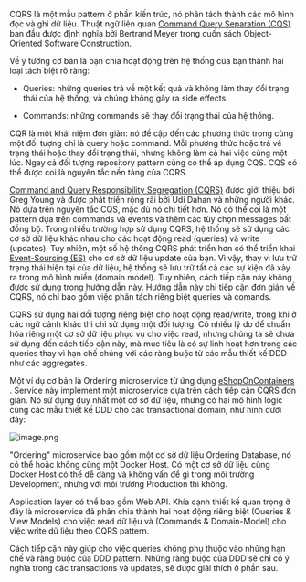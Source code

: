CQRS là một mẫu pattern ở phần kiến trúc, nó phân tách thành các mô hình đọc và ghi dữ liệu. Thuật ngữ liên quan [Command Query Separation (CQS)](https://martinfowler.com/bliki/CommandQuerySeparation.html) ban đầu được định nghĩa bởi Bertrand Meyer trong cuốn sách Object-Oriented Software Construction.

Về ý tưởng cơ bản là bạn chia hoạt động trên hệ thống của bạn thành hai loại tách biệt rõ ràng:

+ Queries: những queries trả về một kết quả và không làm thay đổi trạng thái của hệ thống, và chúng không gây ra side effects.

+ Commands: những commands sẽ thay đổi trạng thái của hệ thống.

CQR là một khái niệm đơn giản: nó đề cập đến các phương thức trong cùng một đối tượng chỉ là query hoặc command. Mỗi phương thức hoặc trả về trạng thái hoặc thay đổi trạng thái, nhưng không làm cả hai việc cùng một lúc. Ngay cả đối tượng repository pattern cũng có thể áp dụng CQS. CQS có thể được coi là nguyên tắc nền tảng của CQRS.

[Command and Query Responsibility Segregation (CQRS)](https://martinfowler.com/bliki/CQRS.html) được giới thiệu bởi Greg Young và được phát triển rộng rãi bởi Udi Dahan và những người khác. Nó dựa trên nguyên tắc CQS, mặc dù nó chi tiết hơn. Nó có thể coi là một pattern dựa trên commands và events và thêm các tùy chọn messages bất đồng bộ. Trong nhiều trường hợp sử dụng CQRS, hệ thống sẽ sử dụng các cơ sở dữ liệu khác nhau cho các hoạt động read (queries) và write (updates). Tuy nhiên, một số hệ thống CQRS phát triển hơn có thể triển khai [Event-Sourcing (ES)](https://martinfowler.com/eaaDev/EventSourcing.html) cho cơ sở dữ liệu update của bạn. Vì vậy, thay vì lưu trữ trạng thái hiện tại của dữ liệu, hệ thống sẽ lưu trữ tất cả các sự kiện đã xảy ra trong mô hình miền (domain model). Tuy nhiên, cách tiếp cận này không được sử dụng trong hướng dẫn này. Hướng dẫn này chỉ tiếp cận đơn giản về CQRS, nó chỉ bao gồm việc phân tách riêng biệt queries và comands.

CQRS sử dụng hai đối tượng riêng biệt cho hoạt động read/write, trong khi ở các ngữ cảnh khác thì chỉ sử dụng một đối tượng. Có nhiều lý do để chuẩn hóa riêng một cơ sở dữ liệu phục vụ cho việc read, nhưng chúng ta sẽ chưa sử dụng đến cách tiếp cận này, mà mục tiêu là có sự linh hoạt hơn trong các queries thay vì hạn chế chúng với các ràng buộc từ các mẫu thiết kế DDD như các aggregates.

Một ví dụ cơ bản là Ordering microservice từ ứng dụng [eShopOnContainers ](https://github.com/dotnet/eShop/tree/main). Service này implement một microservice dựa trên cách tiếp cận CQRS đơn giản. Nó sử dụng duy nhất một cơ sở dữ liệu, nhưng có hai mô hình logic cùng các mẫu thiết kế DDD cho các transactional domain, như hình dưới đây:

![image.png](https://learn.microsoft.com/en-us/dotnet/architecture/microservices/microservice-ddd-cqrs-patterns/media/apply-simplified-microservice-cqrs-ddd-patterns/simplified-cqrs-ddd-microservice.png)

"Ordering" microservice bao gồm một cơ sở dữ liệu Ordering Database, nó có thể hoặc không cùng một Docker Host. Có một cơ sở dữ liệu cùng Docker Host có thể dễ dàng và không vấn đề gì trong môi trường Development, nhưng với môi trường Production thì không.

Application layer có thể bao gồm Web API. Khía cạnh thiết kế quan trọng ở đây là microservice đã phân chia thành hai hoạt động riêng biệt (Queries & View Models) cho việc read dữ liệu và (Commands & Domain-Model) cho việc write dữ liệu theo CQRS pattern.

Cách tiếp cận này giúp cho việc queries không phụ thuộc vào những hạn chế và ràng buộc của DDD pattern. Những ràng buộc của DDD sẽ chỉ có ý nghĩa trong các transactions và updates, sẽ được giải thích ở phần sau.

